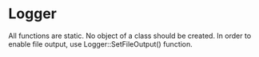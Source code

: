 # Logger

All functions are static. No object of a class should be created.
In order to enable file output, use Logger::SetFileOutput() function.
